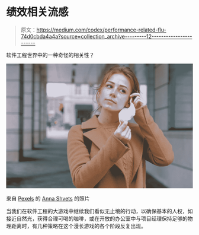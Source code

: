 # 绩效相关流感

> 原文：<https://medium.com/codex/performance-related-flu-74d0cbda4a4a?source=collection_archive---------12----------------------->

软件工程世界中的一种奇怪的相关性？

![](img/d79f87da4a29bbc0b282125ff0780b7e.png)

来自 [Pexels](https://www.pexels.com/photo/woman-wearing-face-mask-3902884/?utm_content=attributionCopyText&utm_medium=referral&utm_source=pexels) 的 [Anna Shvets](https://www.pexels.com/@shvetsa?utm_content=attributionCopyText&utm_medium=referral&utm_source=pexels) 的照片

当我们在软件工程的大游戏中继续我们看似无止境的行动，以确保基本的人权，如接近自然光，获得合理可喝的咖啡，或在开放的办公室中与项目经理保持足够的物理距离时，有几种策略在这个漫长游戏的各个阶段反复出现。
